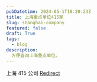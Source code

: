 ```yaml
---
pubDatetime: 2024-05-1T18:20:23Z
title: 上海重点单位415家
slug: shanghai-company
featured: false 
draft: True
tags:
  - blog
description:
  方便查询上海重点单位。
---
```


上海 415 公司 <a href="/shanghai" taget="_blank">Redirect</a>
